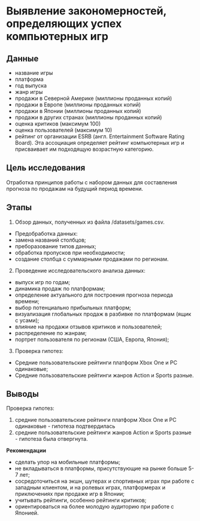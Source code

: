 # Выявление закономерностей, определяющих успех компьютерных игр

## Данные
- название игры
- платформа
- год выпуска
- жанр игры
- продажи в Северной Америке (миллионы проданных копий)
- продажи в Европе (миллионы проданных копий)
- продажи в Японии (миллионы проданных копий)
- продажи в других странах (миллионы проданных копий)
- оценка критиков (максимум 100)
- оценка пользователей (максимум 10)
- рейтинг от организации ESRB (англ. Entertainment Software Rating Board). Эта ассоциация определяет рейтинг компьютерных игр и присваивает им подходящую возрастную категорию.

## Цель исследования
Отработка принципов работы с набором данных для составления прогноза по продажам на будущий период времени.

## Этапы
1. Обзор данных, полученных из файла /datasets/games.csv.
  - Предобработка данных:
  - замена названий столбцов;
  - преборазование типов данных;
  - обработка пропусков при необходимости;
  - создание столбца с суммарными продажами по регионам.
2. Проведение исследовательского анализа данных:
  - выпуск игр по годам;
  - динамика продаж по платформам;
  - определение актуального для построения прогноза периода времени;
  - выбор потенциально прибыльных платформ;
  - визуализация глобальных продаж в разбивке по платформам (ящик с усами);
  - влияние на продажи отзывов критиков и пользователей;
  - распределение по жанрам;
  - портрет пользователя по регионам (США, Европа, Япония);
3. Проверка гипотез:
  - Средние пользовательские рейтинги платформ Xbox One и PC одинаковые;
  - Средние пользовательские рейтинги жанров Action и Sports разные.

## Выводы
Проверка гипотез:
1. средние пользовательские рейтинги платформ Xbox One и PC одинаковые - гипотеза подтвердилась
2. средние пользовательские рейтинги жанров Action и Sports разные - гипотеза была отвергнута.

**Рекомендации**
- сделать упор на мобильные платформы;
- не вкладываться в платформы, присутствующие на рынке больше 5-7 лет;
- сосредоточиться на экшн, шутерах и спортивных играх при работе с западным клиентом, и на ролевых играх, платформерах и приключениях при продаже игр в Японии;
- учитывать рейтинги, особенно рейтинги критиков;
- ориентироваться на более молодую аудиторию при работе с Японией.
